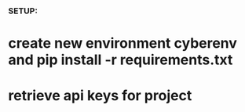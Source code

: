 ### SETUP:
# create new environment cyberenv and pip install -r requirements.txt
# retrieve api keys for project